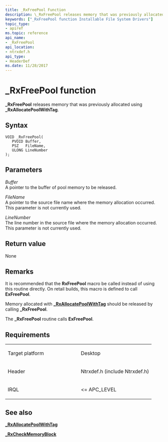 ```yaml
---
title: _RxFreePool Function
description: \_RxFreePool releases memory that was previously allocated using \_RxAllocatePoolWithTag.
keywords: ["_RxFreePool function Installable File System Drivers"]
topic_type:
- apiref
ms.topic: reference
api_name:
- _RxFreePool
api_location:
- ntrxdef.h
api_type:
- HeaderDef
ms.date: 11/28/2017
---
```


# \_RxFreePool function


**\_RxFreePool** releases memory that was previously allocated using **\_RxAllocatePoolWithTag**.

## Syntax

```ManagedCPlusPlus
VOID _RxFreePool(
   PVOID Buffer,
   PSZ   FileName,
   ULONG LineNumber
);
```

## Parameters

*Buffer*   
A pointer to the buffer of pool memory to be released.

*FileName*   
A pointer to the source file name where the memory allocation occurred. This parameter is not currently used.

*LineNumber*   
The line number in the source file where the memory allocation occurred. This parameter is not currently used.

## Return value

None

## Remarks

It is recommended that the **RxFreePool** macro be called instead of using this routine directly. On retail builds, this macro is defined to call **ExFreePool**.

Memory allocated with [**\_RxAllocatePoolWithTag**](-rxallocatepoolwithtag.md) should be released by calling **\_RxFreePool**.

The **\_RxFreePool** routine calls **ExFreePool**.

## Requirements

<table>
<colgroup>
<col width="50%" />
<col width="50%" />
</colgroup>
<tbody>
<tr class="odd">
<td align="left"><p>Target platform</p></td>
<td align="left">Desktop</td>
</tr>
<tr class="even">
<td align="left"><p>Header</p></td>
<td align="left">Ntrxdef.h (include Ntrxdef.h)</td>
</tr>
<tr class="odd">
<td align="left"><p>IRQL</p></td>
<td align="left"><p>&lt;= APC_LEVEL</p></td>
</tr>
</tbody>
</table>

## See also


[**\_RxAllocatePoolWithTag**](-rxallocatepoolwithtag.md)

[**\_RxCheckMemoryBlock**](-rxcheckmemoryblock.md)

 

 






